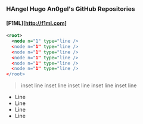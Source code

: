 ### HAngel Hugo An0gel's GitHub Repositories

#### [F1ML][http://f1ml.com]

```XML
<root>
  <node n="1" type="line />
  <node n="1" type="line />
  <node n="1" type="line />
  <node n="1" type="line />
  <node n="1" type="line />
  <node n="1" type="line />
</root>
```
> inset line
> inset line
> inset line
> inset line
> inset line

* Line
* Line
* Line
* Line

<!--
**hangel/hangel** is a ✨ _special_ ✨ repository because its `README.md` (this file) appears on your GitHub profile.

Here are some ideas to get you started:

- 🔭 I’m currently working on ...
- 🌱 I’m currently learning ...
- 👯 I’m looking to collaborate on ...
- 🤔 I’m looking for help with ...
- 💬 Ask me about ...
- 📫 How to reach me: ...
- 😄 Pronouns: ...
- ⚡ Fun fact: ...
-->
